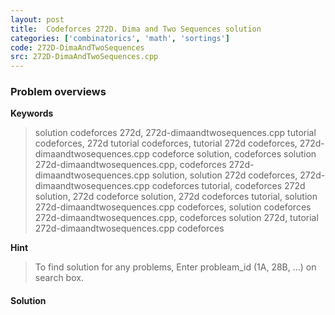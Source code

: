```yaml
---
layout: post
title:  Codeforces 272D. Dima and Two Sequences solution
categories: ['combinatorics', 'math', 'sortings']
code: 272D-DimaAndTwoSequences
src: 272D-DimaAndTwoSequences.cpp
---
```

### **Problem overviews**

**Keywords**
> solution codeforces 272d, 272d-dimaandtwosequences.cpp tutorial codeforces, 272d tutorial codeforces, tutorial 272d codeforces, 272d-dimaandtwosequences.cpp codeforce solution, codeforces solution 272d-dimaandtwosequences.cpp, codeforces 272d-dimaandtwosequences.cpp solution, solution 272d codeforces, 272d-dimaandtwosequences.cpp codeforces tutorial, codeforces 272d solution, 272d codeforce solution, 272d codeforces tutorial, solution 272d-dimaandtwosequences.cpp codeforces, solution codeforces 272d-dimaandtwosequences.cpp, codeforces solution 272d, tutorial 272d-dimaandtwosequences.cpp codeforces

**Hint**
> To find solution for any problems, Enter probleam_id (1A, 28B, ...) on search box. 

#### **Solution**



